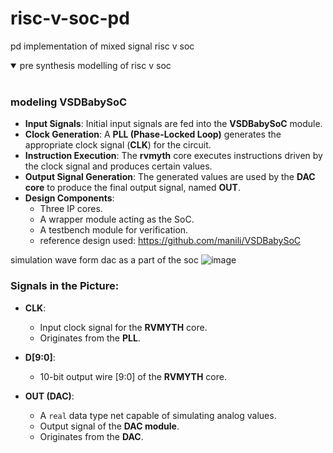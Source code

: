 # risc-v-soc-pd
pd implementation of mixed signal risc v soc
<details open>
<summary>pre synthesis modelling of risc v soc</summary>
<br>
  
### modeling VSDBabySoC

- **Input Signals**: Initial input signals are fed into the **VSDBabySoC** module.  
- **Clock Generation**: A **PLL (Phase-Locked Loop)** generates the appropriate clock signal (**CLK**) for the circuit.  
- **Instruction Execution**: The **rvmyth** core executes instructions driven by the clock signal and produces certain values.  
- **Output Signal Generation**: The generated values are used by the **DAC core** to produce the final output signal, named **OUT**.  
- **Design Components**:
  - Three IP cores.
  - A wrapper module acting as the SoC.
  - A testbench module for verification.
  - reference design used: https://github.com/manili/VSDBabySoC
    
simulation wave form dac as a part of  the soc
![image](https://github.com/user-attachments/assets/ba3ee7cd-5365-402a-905b-6cf4b77c8305)
### Signals in the Picture:

- **CLK**:  
  - Input clock signal for the **RVMYTH** core.  
  - Originates from the **PLL**.  

- **D[9:0]**:  
  - 10-bit output wire [9:0] of the **RVMYTH** core.  

- **OUT (DAC)**:  
  - A `real` data type net capable of simulating analog values.  
  - Output signal of the **DAC module**.  
  - Originates from the **DAC**.  

</details>
